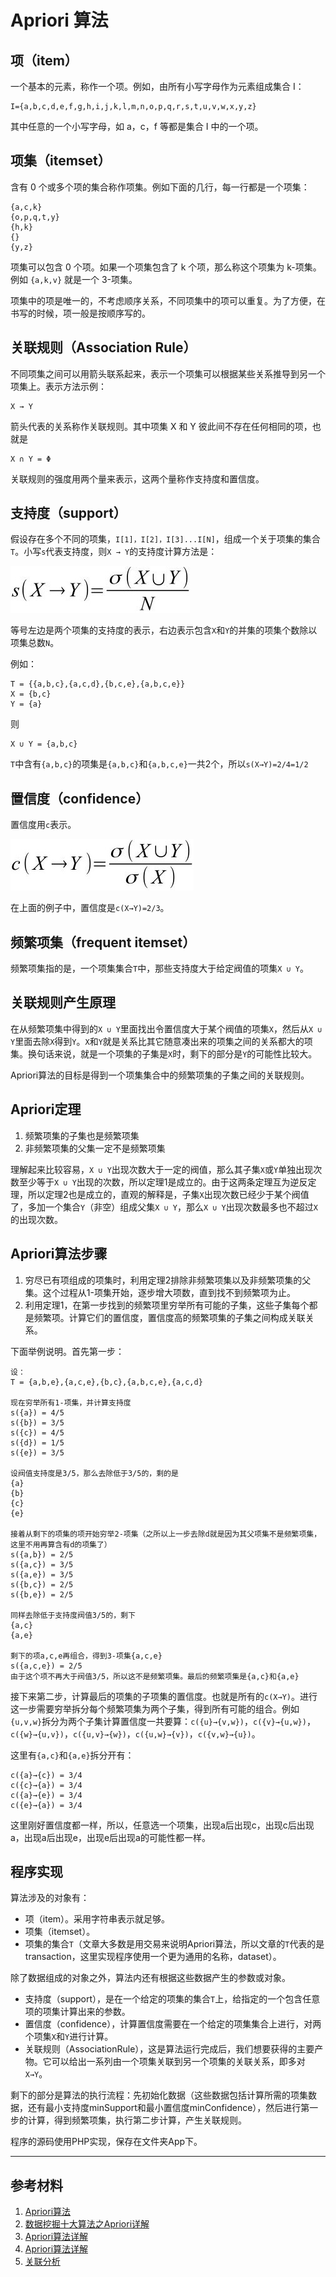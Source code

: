 # Apriori 算法

## 项（item）

一个基本的元素，称作一个项。例如，由所有小写字母作为元素组成集合 I：

    I={a,b,c,d,e,f,g,h,i,j,k,l,m,n,o,p,q,r,s,t,u,v,w,x,y,z}

其中任意的一个小写字母，如 a，c，f 等都是集合 I 中的一个项。

## 项集（itemset）

含有 0 个或多个项的集合称作项集。例如下面的几行，每一行都是一个项集：

    {a,c,k}
    {o,p,q,t,y}
    {h,k}
    {}
    {y,z}

项集可以包含 0 个项。如果一个项集包含了 k 个项，那么称这个项集为 k-项集。例如 `{a,k,v}` 就是一个 3-项集。

项集中的项是唯一的，不考虑顺序关系，不同项集中的项可以重复。为了方便，在书写的时候，项一般是按顺序写的。

## 关联规则（Association Rule）

不同项集之间可以用箭头联系起来，表示一个项集可以根据某些关系推导到另一个项集上。表示方法示例：

    X → Y

箭头代表的关系称作关联规则。其中项集 X 和 Y 彼此间不存在任何相同的项，也就是

    X ∩ Y = Φ

关联规则的强度用两个量来表示，这两个量称作支持度和置信度。

## 支持度（support）

假设存在多个不同的项集，`I[1]，I[2]，I[3]...I[N]`，组成一个关于项集的集合`T`。小写`s`代表支持度，则`X → Y`的支持度计算方法是：

![支持度计算公式](images/support.jpg)

等号左边是两个项集的支持度的表示，右边表示包含`X`和`Y`的并集的项集个数除以项集总数`N`。

例如：

    T = {{a,b,c},{a,c,d},{b,c,e},{a,b,c,e}}
    X = {b,c}
    Y = {a}

则

    X ∪ Y = {a,b,c}

`T`中含有`{a,b,c}`的项集是`{a,b,c}`和`{a,b,c,e}`一共2个，所以`s(X→Y)=2/4=1/2`

## 置信度（confidence）

置信度用`c`表示。

![置信度计算公式](images/confidence.jpg)

在上面的例子中，置信度是`c(X→Y)=2/3`。

## 频繁项集（frequent itemset）

频繁项集指的是，一个项集集合`T`中，那些支持度大于给定阀值的项集`X ∪ Y`。

## 关联规则产生原理

在从频繁项集中得到的`X ∪ Y`里面找出令置信度大于某个阀值的项集`X`，然后从`X ∪ Y`里面去除`X`得到`Y`。`X`和`Y`就是关系比其它随意凑出来的项集之间的关系都大的项集。换句话来说，就是一个项集的子集是`X`时，剩下的部分是`Y`的可能性比较大。

Apriori算法的目标是得到一个项集集合中的频繁项集的子集之间的关联规则。

## Apriori定理

1. 频繁项集的子集也是频繁项集
2. 非频繁项集的父集一定不是频繁项集

理解起来比较容易，`X ∪ Y`出现次数大于一定的阀值，那么其子集`X`或`Y`单独出现次数至少等于`X ∪ Y`出现的次数，所以定理1是成立的。由于这两条定理互为逆反定理，所以定理2也是成立的，直观的解释是，子集`X`出现次数已经少于某个阀值了，多加一个集合`Y`（非空）组成父集`X ∪ Y`，那么`X ∪ Y`出现次数最多也不超过`X`的出现次数。

## Apriori算法步骤

1. 穷尽已有项组成的项集时，利用定理2排除非频繁项集以及非频繁项集的父集。这个过程从1-项集开始，逐步增大项数，直到找不到频繁项为止。
2. 利用定理1，在第一步找到的频繁项里穷举所有可能的子集，这些子集每个都是频繁项。计算它们的置信度，置信度高的频繁项集的子集之间构成关联关系。

下面举例说明。首先第一步：

    设：
    T = {a,b,e},{a,c,e},{b,c},{a,b,c,e},{a,c,d}

    现在穷举所有1-项集，并计算支持度
    s({a}) = 4/5
    s({b}) = 3/5
    s({c}) = 4/5
    s({d}) = 1/5
    s({e}) = 3/5

    设阀值支持度是3/5，那么去除低于3/5的，剩的是
    {a}
    {b}
    {c}
    {e}

    接着从剩下的项集的项开始穷举2-项集（之所以上一步去除d就是因为其父项集不是频繁项集，这里不用再算含有d的项集了）
    s({a,b}) = 2/5
    s({a,c}) = 3/5
    s({a,e}) = 3/5
    s({b,c}) = 2/5
    s({b,e}) = 2/5

    同样去除低于支持度阀值3/5的，剩下
    {a,c}
    {a,e}

    剩下的项a,c,e再组合，得到3-项集{a,c,e}
    s({a,c,e}) = 2/5
    由于这个项不再大于阀值3/5，所以这不是频繁项集。最后的频繁项集是{a,c}和{a,e}

接下来第二步，计算最后的项集的子项集的置信度。也就是所有的`c(X→Y)`。进行这一步需要穷举拆分每个频繁项集为两个子集，得到所有可能的组合。例如`{u,v,w}`拆分为两个子集计算置信度一共要算：`c({u}→{v,w})`，`c({v}→{u,w})`，`c({w}→{u,v})`，`c({u,v}→{w})`，`c({u,w}→{v})`，`c({v,w}→{u})`。

这里有`{a,c}`和`{a,e}`拆分开有：

    c({a}→{c}) = 3/4
    c({c}→{a}) = 3/4
    c({a}→{e}) = 3/4
    c({e}→{a}) = 3/4

这里刚好置信度都一样，所以，任意选一个项集，出现a后出现c，出现c后出现a，出现a后出现e，出现e后出现a的可能性都一样。

## 程序实现

算法涉及的对象有：

- 项（item）。采用字符串表示就足够。
- 项集（itemset）。
- 项集的集合`T`（文章大多数是用交易来说明Apriori算法，所以文章的`T`代表的是transaction，这里实现程序使用一个更为通用的名称，dataset）。

除了数据组成的对象之外，算法内还有根据这些数据产生的参数或对象。

- 支持度（support），是在一个给定的项集的集合`T`上，给指定的一个包含任意项的项集计算出来的参数。
- 置信度（confidence），计算置信度需要在一个给定的项集集合上进行，对两个项集`X`和`Y`进行计算。
- 关联规则（AssociationRule），这是算法运行完成后，我们想要获得的主要产物。它可以给出一系列由一个项集关联到另一个项集的关联关系，即多对`X→Y`。

剩下的部分是算法的执行流程：先初始化数据（这些数据包括计算所需的项集数据，还有最小支持度minSupport和最小置信度minConfidence），然后进行第一步的计算，得到频繁项集，执行第二步计算，产生关联规则。

程序的源码使用PHP实现，保存在文件夹App下。

----------

## 参考材料

1. [Apriori算法](https://baike.baidu.com/item/Apriori/2000746 "Apriori算法 来自百度百科")
2. [数据挖掘十大算法之Apriori详解](https://blog.csdn.net/baimafujinji/article/details/53456931 "数据挖掘十大算法之Apriori详解 来自CSDN")
3. [Apriori算法详解](https://www.jianshu.com/p/ff82fb98855d "Apriori算法详解 来自简书")
4. [Apriori算法详解](https://www.cnblogs.com/likui360/p/7721806.html "来自博客园")
5. [关联分析](https://sq.163yun.com/blog/article/183290661454045184 "来自网易云")
